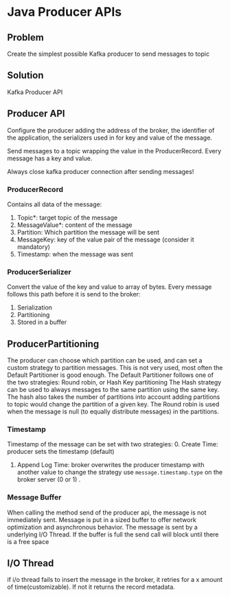 # Java Producer APIs
## Problem
Create the simplest possible Kafka producer to send messages to topic

## Solution
Kafka Producer API 

## Producer API
Configure the producer adding the address of the broker, the identifier of the
application, the serializers used in for key and value of the message.

Send messages to a topic wrapping the value in the ProducerRecord. Every
message has a key and value.

Always close kafka producer connection after sending messages!

### ProducerRecord
Contains all data of the message:
1. Topic*: target topic of the message
2. MessageValue*: content of the message
3. Partition: Which partition the message will be sent
4. MessageKey: key of the value pair of the message (consider it mandatory)
5. Timestamp: when the message was sent

### ProducerSerializer
Convert the value of the key and value to array of bytes.
Every message follows this path before it is send to the broker:
1. Serialization
2. Partitioning
3. Stored in a buffer

## ProducerPartitioning
The producer can choose which partition can be used, and can set a custom
strategy to partition messages. This is not very used, most often the Default
Partitioner is good enough. The Default Partitioner follows one of the two
strategies: Round robin, or Hash Key partitioning
The Hash strategy can be used to always messages to the same partition using
the same key. The hash also takes the number of partitions into account adding
partitions to topic would change the partition of a given key.
The Round robin is used when the message is null (to equally distribute 
messages) in the partitions. 

### Timestamp
Timestamp of the message can be set with two strategies:
0. Create Time: producer sets the timestamp (default)
1. Append Log Time: broker overwrites the producer timestamp with another value
to change the strategy use `message.timestamp.type` on the broker server
(0 or 1) .

### Message Buffer
When calling the method send of the producer api, the message is not 
immediately sent. Message is put in a sized buffer to offer network 
optimization and asynchronous behavior. The message is sent by a 
underlying I/O Thread. If the buffer is full the send call will block
until there is a free space

## I/O Thread
if i/o thread fails to insert the message in the broker, it retries 
for a x amount of time(customizable). If not it returns the record metadata.
